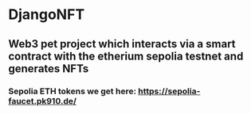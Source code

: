 # DjangoNFT
## Web3 pet project which interacts via a smart contract with the etherium sepolia testnet and generates NFTs
### Sepolia ETH tokens we get here: https://sepolia-faucet.pk910.de/
